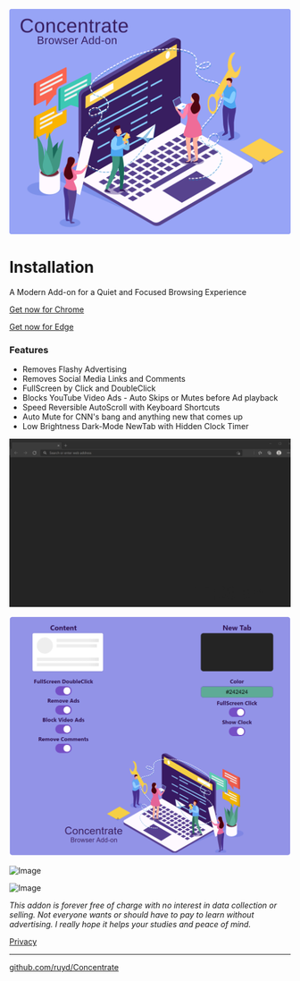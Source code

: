 ![Image](images/Concentrate.svg)

# Installation

A Modern Add-on for a Quiet and Focused Browsing Experience

[Get now for Chrome](https://chrome.google.com/webstore/detail/goecnaonchbggnbifdlgcdflabaiilpj)

[Get now for Edge](https://microsoftedge.microsoft.com/addons/detail/mmlolmfkhnilblibmnalmkinojfpcckh)

### Features

- Removes Flashy Advertising
- Removes Social Media Links and Comments
- FullScreen by Click and DoubleClick
- Blocks YouTube Video Ads - Auto Skips or Mutes before Ad playback
- Speed Reversible AutoScroll with Keyboard Shortcuts
- Auto Mute for CNN's bang and anything new that comes up
- Low Brightness Dark-Mode NewTab with Hidden Clock Timer

![Image](visuals/ConcentrateNewTab.gif)

![Image](visuals/Options.png)

![Image](visuals/ConcentrateBlockVideo.gif)

![Image](visuals/ConcentrateScroll.gif)

_This addon is forever free of charge with no interest in data collection or selling. Not everyone wants or should have to pay to learn without advertising. I really hope it helps your studies and peace of mind._

[Privacy](PRIVACY.TXT)

---

[github.com/ruyd/Concentrate](https://github.com/ruyd/Concentrate)
